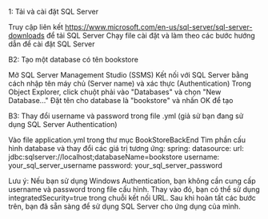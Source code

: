 1: Tải và cài đặt SQL Server

Truy cập liên kết https://www.microsoft.com/en-us/sql-server/sql-server-downloads để tải SQL Server
Chạy file cài đặt và làm theo các bước hướng dẫn để cài đặt SQL Server

B2: Tạo một database có tên bookstore

Mở SQL Server Management Studio (SSMS)
Kết nối với SQL Server bằng cách nhập tên máy chủ (Server name) và xác thực (Authentication)
Trong Object Explorer, click chuột phải vào "Databases" và chọn "New Database..."
Đặt tên cho database là "bookstore" và nhấn OK để tạo

B3: Thay đổi username và password trong file .yml (giả sử bạn đang sử dụng SQL Server Authentication)

Vào file application.yml trong thư mục BookStoreBackEnd
Tìm phần cấu hình database và thay đổi các giá trị tương ứng:
spring:
datasource:
url: jdbc:sqlserver://localhost;databaseName=bookstore
username: your_sql_server_username
password: your_sql_server_password

Lưu ý: Nếu bạn sử dụng Windows Authentication, bạn không cần cung cấp username và password trong file cấu hình. Thay vào
đó, bạn có thể sử dụng integratedSecurity=true trong chuỗi kết nối URL.
Sau khi hoàn tất các bước trên, bạn đã sẵn sàng để sử dụng SQL Server cho ứng dụng của mình.